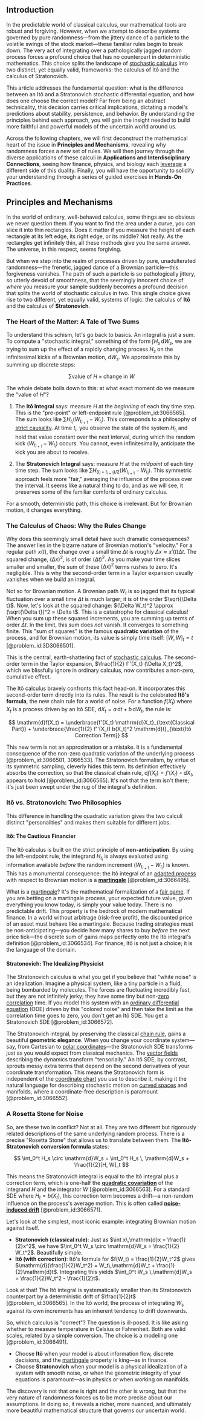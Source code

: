 ## Introduction
In the predictable world of classical calculus, our mathematical tools are robust and forgiving. However, when we attempt to describe systems governed by pure randomness—from the jittery dance of a particle to the volatile swings of the stock market—these familiar rules begin to break down. The very act of integrating over a pathologically jagged random process forces a profound choice that has no counterpart in deterministic mathematics. This choice splits the landscape of [stochastic calculus](@article_id:143370) into two distinct, yet equally valid, frameworks: the calculus of Itô and the calculus of Stratonovich.

This article addresses the fundamental question: what is the difference between an Itô and a Stratonovich stochastic differential equation, and how does one choose the correct model? Far from being an abstract technicality, this decision carries critical implications, dictating a model's predictions about stability, persistence, and behavior. By understanding the principles behind each approach, you will gain the insight needed to build more faithful and powerful models of the uncertain world around us.

Across the following chapters, we will first deconstruct the mathematical heart of the issue in **Principles and Mechanisms**, revealing why randomness forces a new set of rules. We will then journey through the diverse applications of these calculi in **Applications and Interdisciplinary Connections**, seeing how finance, physics, and biology each [leverage](@article_id:172073) a different side of this duality. Finally, you will have the opportunity to solidify your understanding through a series of guided exercises in **Hands-On Practices**.

## Principles and Mechanisms

In the world of ordinary, well-behaved calculus, some things are so obvious we never question them. If you want to find the area under a curve, you can slice it into thin rectangles. Does it matter if you measure the height of each rectangle at its left edge, its right edge, or its middle? Not really. As the rectangles get infinitely thin, all these methods give you the same answer. The universe, in this respect, seems forgiving.

But when we step into the realm of processes driven by pure, unadulterated randomness—the frenetic, jagged dance of a Brownian particle—this forgiveness vanishes. The path of such a particle is so pathologically jittery, so utterly devoid of smoothness, that the seemingly innocent choice of *where* you measure your sample suddenly becomes a profound decision that splits the world of stochastic calculus in two. This single choice gives rise to two different, yet equally valid, systems of logic: the calculus of **Itô** and the calculus of **Stratonovich**.

### The Heart of the Matter: A Tale of Two Sums

To understand this schism, let's go back to basics. An integral is just a sum. To compute a "stochastic integral," something of the form $\int H_s \, \mathrm{d}W_s$, we are trying to sum up the effect of a rapidly changing process $H_s$ on the infinitesimal kicks of a Brownian motion, $\mathrm{d}W_s$. We approximate this by summing up discrete steps:

$$ \sum \text{value of } H \times \text{change in } W $$

The whole debate boils down to this: at what exact moment do we measure the "value of $H$"?

1.  The **Itô Integral** says: measure $H$ at the *beginning* of each tiny time step. This is the "pre-point" or left-endpoint rule [@problem_id:3066565]. The sum looks like $\sum H_{t_i} (W_{t_{i+1}} - W_{t_i})$. This corresponds to a philosophy of [strict causality](@article_id:195930). At time $t_i$, you observe the state of the system $H_{t_i}$ and hold that value constant over the next interval, during which the random kick $(W_{t_{i+1}} - W_{t_i})$ occurs. You cannot, even infinitesimally, anticipate the kick you are about to receive.

2.  The **Stratonovich Integral** says: measure $H$ at the *midpoint* of each tiny time step. The sum looks like $\sum H_{(t_i+t_{i+1})/2} (W_{t_{i+1}} - W_{t_i})$. This symmetric approach feels more "fair," averaging the influence of the process over the interval. It seems like a natural thing to do, and as we will see, it preserves some of the familiar comforts of ordinary calculus.

For a smooth, deterministic path, this choice is irrelevant. But for Brownian motion, it changes everything.

### The Calculus of Chaos: Why the Rules Change

Why does this seemingly small detail have such dramatic consequences? The answer lies in the bizarre nature of Brownian motion's "velocity." For a regular path $x(t)$, the change over a small time $\Delta t$ is roughly $\Delta x \approx x'(t) \Delta t$. The squared change, $(\Delta x)^2$, is of order $(\Delta t)^2$. As you make your time slices smaller and smaller, the sum of these $(\Delta x)^2$ terms rushes to zero. It's negligible. This is why the second-order term in a Taylor expansion usually vanishes when we build an integral.

Not so for Brownian motion. A Brownian path $W_t$ is so jagged that its typical fluctuation over a small time $\Delta t$ is much larger; it is of the order $\sqrt{\Delta t}$. Now, let's look at the squared change: $(\Delta W_t)^2 \approx (\sqrt{\Delta t})^2 = \Delta t$. This is a catastrophe for classical calculus! When you sum up these squared increments, you are summing up terms of order $\Delta t$. In the limit, this sum does *not* vanish. It converges to something finite. This "sum of squares" is the famous **quadratic variation** of the process, and for Brownian motion, its value is simply time itself: $[W, W]_t = t$ [@problem_id:3D3066501].

This is the central, earth-shattering fact of [stochastic calculus](@article_id:143370). The second-order term in the Taylor expansion, $\frac{1}{2} f''(X_t) (\Delta X_t)^2$, which we blissfully ignore in ordinary calculus, now contributes a non-zero, cumulative effect.

The Itô calculus bravely confronts this fact head-on. It incorporates this second-order term directly into its rules. The result is the celebrated **Itô's formula**, the new chain rule for a world of noise. For a function $f(X_t)$ where $X_t$ is a process driven by an Itô SDE, $\mathrm{d}X_t = a\,\mathrm{d}t + b\,\mathrm{d}W_t$, the rule is:

$$ \mathrm{d}f(X_t) = \underbrace{f'(X_t) \mathrm{d}X_t}_{\text{Classical Part}} + \underbrace{\frac{1}{2} f''(X_t) b(X_t)^2 \mathrm{d}t}_{\text{Itô Correction Term}} $$

This new term is not an approximation or a mistake. It is a fundamental consequence of the non-zero quadratic variation of the underlying process [@problem_id:3066501, 3066533]. The Stratonovich formalism, by virtue of its symmetric sampling, cleverly hides this term. Its definition effectively absorbs the correction, so that the classical chain rule, $\mathrm{d}f(X_t) = f'(X_t) \circ \mathrm{d}X_t$, appears to hold [@problem_id:3066565]. It's not that the term isn't there; it's just been swept under the rug of the integral's definition.

### Itô vs. Stratonovich: Two Philosophies

This difference in handling the quadratic variation gives the two calculi distinct "personalities" and makes them suitable for different jobs.

#### Itô: The Cautious Financier

The Itô calculus is built on the strict principle of **non-anticipation**. By using the left-endpoint rule, the integrand $H_{t_i}$ is always evaluated using information available *before* the random increment $(W_{t_{i+1}} - W_{t_i})$ is known. This has a monumental consequence: the Itô integral of an [adapted process](@article_id:196069) with respect to Brownian motion is a **[martingale](@article_id:145542)** [@problem_id:3066495].

What is a [martingale](@article_id:145542)? It's the mathematical formalization of a [fair game](@article_id:260633). If you are betting on a martingale process, your expected future value, given everything you know today, is simply your value today. There is no predictable drift. This property is the bedrock of modern mathematical finance. In a world without arbitrage (risk-free profit), the discounted price of an asset must behave like a martingale. Because trading strategies must be non-anticipating—you decide how many shares to buy *before* the next price tick—the discrete sum of gains maps perfectly onto the Itô integral's definition [@problem_id:3066534]. For finance, Itô is not just a choice; it is the language of the domain.

#### Stratonovich: The Idealizing Physicist

The Stratonovich calculus is what you get if you believe that "white noise" is an idealization. Imagine a physical system, like a tiny particle in a fluid, being bombarded by molecules. The forces are fluctuating incredibly fast, but they are not infinitely jerky; they have some tiny but non-[zero correlation](@article_id:269647) time. If you model this system with an [ordinary differential equation](@article_id:168127) (ODE) driven by this "colored noise" and then take the limit as the correlation time goes to zero, you don't get an Itô SDE. You get a Stratonovich SDE [@problem_id:3066572].

The Stratonovich integral, by preserving the classical [chain rule](@article_id:146928), gains a beautiful **geometric elegance**. When you change your coordinate system—say, from Cartesian to [polar coordinates](@article_id:158931)—the Stratonovich SDE transforms just as you would expect from classical mechanics. The [vector fields](@article_id:160890) describing the dynamics transform "tensorially." An Itô SDE, by contrast, sprouts messy extra terms that depend on the second derivatives of your coordinate transformation. This means the Stratonovich form is independent of the [coordinate chart](@article_id:263469) you use to describe it, making it the natural language for describing stochastic motion on [curved spaces](@article_id:203841) and manifolds, where a coordinate-free description is paramount [@problem_id:3066552].

### A Rosetta Stone for Noise

So, are these two in conflict? Not at all. They are two different but rigorously related descriptions of the same underlying random process. There is a precise "Rosetta Stone" that allows us to translate between them. The **Itô-Stratonovich conversion formula** states:

$$ \int_0^t H_s \circ \mathrm{d}W_s = \int_0^t H_s \, \mathrm{d}W_s + \frac{1}{2}[H, W]_t $$

This means the Stratonovich integral is equal to the Itô integral plus a correction term, which is one-half the **[quadratic covariation](@article_id:179661)** of the integrand $H$ and the integrator $W$ [@problem_id:3066563]. For a standard SDE where $H_t = b(X_t)$, this correction term becomes a drift—a non-random influence on the process's average motion. This is often called **[noise-induced drift](@article_id:267480)** [@problem_id:3066571].

Let's look at the simplest, most iconic example: integrating Brownian motion against itself.
*   **Stratonovich (classical rule)**: Just as $\int x\,\mathrm{d}x = \frac{1}{2}x^2$, we have $\int_0^t W_s \circ \mathrm{d}W_s = \frac{1}{2} W_t^2$. Beautifully simple.
*   **Itô (with correction)**: Itô's formula for $f(W_t) = \frac{1}{2}W_t^2$ gives $\mathrm{d}(\frac{1}{2}W_t^2) = W_t\,\mathrm{d}W_t + \frac{1}{2}\mathrm{d}t$. Integrating this yields $\int_0^t W_s \,\mathrm{d}W_s = \frac{1}{2}W_t^2 - \frac{1}{2}t$.

Look at that! The Itô integral is systematically smaller than its Stratonovich counterpart by a deterministic drift of $\frac{1}{2}t$ [@problem_id:3066565]. In the Itô world, the process of integrating $W_s$ against its own increments has an inherent tendency to drift downwards.

So, which calculus is "correct"? The question is ill-posed. It is like asking whether to measure temperature in Celsius or Fahrenheit. Both are valid scales, related by a simple conversion. The choice is a modeling one [@problem_id:3066491].

*   Choose **Itô** when your model is about information flow, discrete decisions, and the [martingale](@article_id:145542) property is king—as in finance.
*   Choose **Stratonovich** when your model is a physical idealization of a system with smooth noise, or when the geometric integrity of your equations is paramount—as in physics or when working on manifolds.

The discovery is not that one is right and the other is wrong, but that the very nature of randomness forces us to be more precise about our assumptions. In doing so, it reveals a richer, more nuanced, and ultimately more beautiful mathematical structure that governs our uncertain world.
